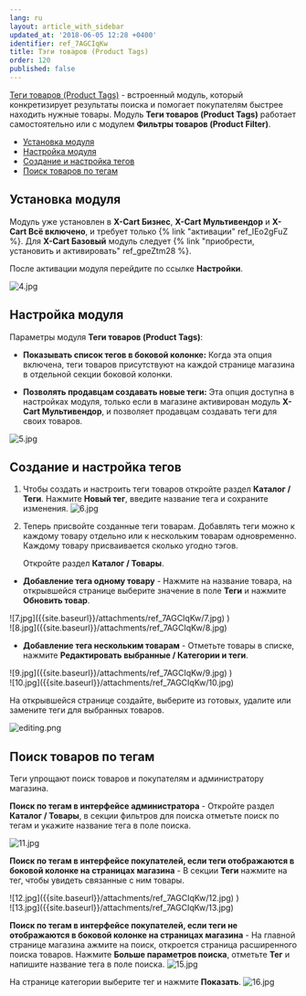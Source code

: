 ```yaml
---
lang: ru
layout: article_with_sidebar
updated_at: '2018-06-05 12:28 +0400'
identifier: ref_7AGCIqKw
title: Тэги товаров (Product Tags)
order: 120
published: false
---
```

[Теги товаров (Product Tags)](https://market.x-cart.com/addons/product-tags.html "Product Tags") - встроенный модуль, который конкретизирует результаты поиска и помогает покупателям быстрее находить нужные товары. Модуль **Теги товаров (Product Tags)** работает самостоятельно или с модулем **Фильтры товаров (Product Filter)**. 

*   [Установка модуля](#установка-модуля)
*   [Настройка модуля](#настройка-модуля)
*   [Создание и настройка тегов](#создание-и-настройка-тегов)
*   [Поиск товаров по тегам](#поиск-товаров-по-тегам)

## Установка модуля

Модуль уже установлен в **X-Cart Бизнес**, **X-Cart Мультивендор** и **X-Cart Всё включено**, и требует только {% link "активации" ref_IEo2gFuZ %}. Для **X-Cart Базовый** модуль следует {% link "приобрести, установить и активировать" ref_gpeZtm28 %}. 

После активации модуля перейдите по ссылке **Настройки**.

![4.jpg]({{site.baseurl}}/attachments/ref_7AGCIqKw/4.jpg)

## Настройка модуля

Параметры модуля **Теги товаров (Product Tags)**:

 - **Показывать список тегов в боковой колонке:** Когда эта опция включена, теги товаров присутствуют на каждой странице магазина в отдельной секции боковой колонки.

 - **Позволять продавцам создавать новые теги:** Эта опция доступна в настройках модуля, только если в магазине активирован модуль **X-Cart Мультивендор**, и позволяет продавцам создавать теги для своих товаров. 

![5.jpg]({{site.baseurl}}/attachments/ref_7AGCIqKw/5.jpg)

## Создание и настройка тегов

1. Чтобы создать и настроить теги товаров откройте раздел **Каталог / Теги**.
Нажмите **Новый тег**, введите название тега и сохраните изменения.
![6.jpg]({{site.baseurl}}/attachments/ref_7AGCIqKw/6.jpg)
2. Теперь присвойте созданные теги товарам. Добавлять теги можно к каждому товару отдельно или к нескольким товарам одновременно. Каждому товару присваивается сколько угодно тэгов.

    Откройте раздел **Каталог / Товары**.

* **Добавление тега одному товару** - Нажмите на название товара, на открывшейся странице выберите значение в поле **Теги** и нажмите **Обновить товар**. 
  
<div class="ui stackable two column grid">
  <div class="column" markdown="span">![7.jpg]({{site.baseurl}}/attachments/ref_7AGCIqKw/7.jpg)
)</div>
  <div class="column" markdown="span">![8.jpg]({{site.baseurl}}/attachments/ref_7AGCIqKw/8.jpg)
</div>
</div>
  
* **Добавление тега нескольким товарам** - Отметьте товары в списке, нажмите **Редактировать выбранные / Категории и теги**. 
  
<div class="ui stackable two column grid">
  <div class="column" markdown="span">![9.jpg]({{site.baseurl}}/attachments/ref_7AGCIqKw/9.jpg)
)</div>
  <div class="column" markdown="span">![10.jpg]({{site.baseurl}}/attachments/ref_7AGCIqKw/10.jpg)
</div>
</div>
   
  На открывшейся странице создайте, выберите из готовых, удалите или замените теги для выбранных товаров.

  ![editing.png]({{site.baseurl}}/attachments/ref_6nFoxYf1/editing.png)
  
## Поиск товаров по тегам
  
Теги упрощают поиск товаров и покупателям и администратору магазина.

**Поиск по тегам в интерфейсе администратора** - Откройте раздел **Каталог / Товары**, в секции фильтров для поиска отметьте поиск по тегам и укажите название тега в поле поиска.

![11.jpg]({{site.baseurl}}/attachments/ref_7AGCIqKw/11.jpg)

**Поиск по тегам в интерфейсе покупателей, если теги отображаются в боковой колонке на страницах магазина** - В секции **Теги** нажмите на тег, чтобы увидеть связанные с ним товары.

<div class="ui stackable two column grid">
  <div class="column" markdown="span">![12.jpg]({{site.baseurl}}/attachments/ref_7AGCIqKw/12.jpg)
)</div>
  <div class="column" markdown="span">![13.jpg]({{site.baseurl}}/attachments/ref_7AGCIqKw/13.jpg)
</div>
</div>

**Поиск по тегам в интерфейсе покупателей, если теги не отображаются в боковой колонке на страницах магазина** - На главной странице магазина ажмите на поиск, откроется страница расширенного поиска товаров. Нажмите **Больше параметров поиска**, отметьте **Тег** и напишите название тега в поле поиска. 
![15.jpg]({{site.baseurl}}/attachments/ref_7AGCIqKw/15.jpg)

На странице категории выберите тег и нажмите **Показать**. 
![16.jpg]({{site.baseurl}}/attachments/ref_7AGCIqKw/16.jpg)
